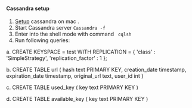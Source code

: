 #### Cassandra setup

1. [Setup](https://www.javatpoint.com/how-to-install-cassandra-on-mac) cassandra on mac .
2. Start Cassandra server 
`` Cassandra -f ``
3. Enter into the shell mode with command
`` cqlsh``
4. Run following queries:<br/>

a. CREATE KEYSPACE = test
     WITH REPLICATION = { 'class' : 'SimpleStrategy', 'replication_factor' : 1 }; <br/>
     
b. CREATE TABLE url (
       hash text PRIMARY KEY,
       creation_date timestamp,
       expiration_date timestamp,
       original_url text,
       user_id int
   ) <br/>
   
c. CREATE TABLE used_key (
       key text PRIMARY KEY
   ) <br/>
   
d. CREATE TABLE available_key (
       key text PRIMARY KEY
   ) <br/>
   
   